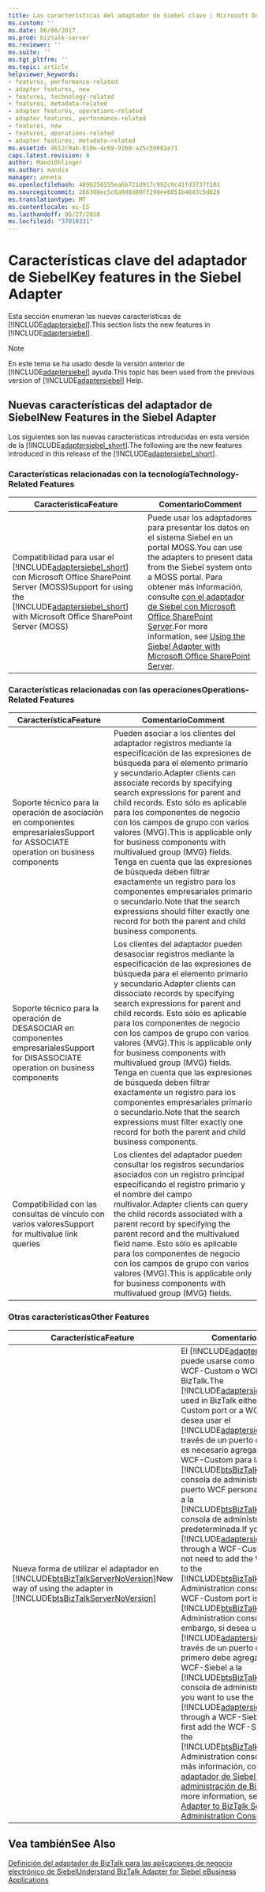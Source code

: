 ```yaml
---
title: Las características del adaptador de Siebel clave | Microsoft Docs
ms.custom: ''
ms.date: 06/08/2017
ms.prod: biztalk-server
ms.reviewer: ''
ms.suite: ''
ms.tgt_pltfrm: ''
ms.topic: article
helpviewer_keywords:
- features, performance-related
- adapter features, new
- features, technology-related
- features, metadata-related
- adapter features, operations-related
- adapter features, performance-related
- features, new
- features, operations-related
- adapter features, metadata-related
ms.assetid: 4612c9ab-810e-4c69-9168-a25c58682e71
caps.latest.revision: 8
author: MandiOhlinger
ms.author: mandia
manager: anneta
ms.openlocfilehash: 4896256555ea6b721d917c992c9c41fd3737f101
ms.sourcegitcommit: 266308ec5c6a9d8d80ff298ee6051b4843c5d626
ms.translationtype: MT
ms.contentlocale: es-ES
ms.lasthandoff: 06/27/2018
ms.locfileid: "37018331"
---
```

# <a name="key-features-in-the-siebel-adapter"></a><span data-ttu-id="7cbb0-102">Características clave del adaptador de Siebel</span><span class="sxs-lookup"><span data-stu-id="7cbb0-102">Key features in the Siebel Adapter</span></span>
<span data-ttu-id="7cbb0-103">Esta sección enumeran las nuevas características de [!INCLUDE[adaptersiebel](../../includes/adaptersiebel-md.md)].</span><span class="sxs-lookup"><span data-stu-id="7cbb0-103">This section lists the new features in [!INCLUDE[adaptersiebel](../../includes/adaptersiebel-md.md)].</span></span>  
  
> [!NOTE]
>  <span data-ttu-id="7cbb0-104">En este tema se ha usado desde la versión anterior de [!INCLUDE[adaptersiebel](../../includes/adaptersiebel-md.md)] ayuda.</span><span class="sxs-lookup"><span data-stu-id="7cbb0-104">This topic has been used from the previous version of [!INCLUDE[adaptersiebel](../../includes/adaptersiebel-md.md)] Help.</span></span>  
  
## <a name="new-features-in-the-siebel-adapter"></a><span data-ttu-id="7cbb0-105">Nuevas características del adaptador de Siebel</span><span class="sxs-lookup"><span data-stu-id="7cbb0-105">New Features in the Siebel Adapter</span></span>  
 <span data-ttu-id="7cbb0-106">Los siguientes son las nuevas características introducidas en esta versión de la [!INCLUDE[adaptersiebel_short](../../includes/adaptersiebel-short-md.md)].</span><span class="sxs-lookup"><span data-stu-id="7cbb0-106">The following are the new features introduced in this release of the [!INCLUDE[adaptersiebel_short](../../includes/adaptersiebel-short-md.md)].</span></span>  
  
### <a name="technology-related-features"></a><span data-ttu-id="7cbb0-107">Características relacionadas con la tecnología</span><span class="sxs-lookup"><span data-stu-id="7cbb0-107">Technology-Related Features</span></span>  
  
|                                                                    <span data-ttu-id="7cbb0-108">Característica</span><span class="sxs-lookup"><span data-stu-id="7cbb0-108">Feature</span></span>                                                                     |                                                                                                               <span data-ttu-id="7cbb0-109">Comentario</span><span class="sxs-lookup"><span data-stu-id="7cbb0-109">Comment</span></span>                                                                                                               |
|------------------------------------------------------------------------------------------------------------------------------------------------|-------------------------------------------------------------------------------------------------------------------------------------------------------------------------------------------------------------------------------------|
| <span data-ttu-id="7cbb0-110">Compatibilidad para usar el [!INCLUDE[adaptersiebel_short](../../includes/adaptersiebel-short-md.md)] con Microsoft Office SharePoint Server (MOSS)</span><span class="sxs-lookup"><span data-stu-id="7cbb0-110">Support for using the [!INCLUDE[adaptersiebel_short](../../includes/adaptersiebel-short-md.md)] with Microsoft Office SharePoint Server (MOSS)</span></span> | <span data-ttu-id="7cbb0-111">Puede usar los adaptadores para presentar los datos en el sistema Siebel en un portal MOSS.</span><span class="sxs-lookup"><span data-stu-id="7cbb0-111">You can use the adapters to present data from the Siebel system onto a MOSS portal.</span></span> <span data-ttu-id="7cbb0-112">Para obtener más información, consulte [con el adaptador de Siebel con Microsoft Office SharePoint Server](https://msdn.microsoft.com/library/dd788017.aspx).</span><span class="sxs-lookup"><span data-stu-id="7cbb0-112">For more information, see [Using the Siebel Adapter with Microsoft Office SharePoint Server](https://msdn.microsoft.com/library/dd788017.aspx).</span></span> |
  
### <a name="operations-related-features"></a><span data-ttu-id="7cbb0-113">Características relacionadas con las operaciones</span><span class="sxs-lookup"><span data-stu-id="7cbb0-113">Operations-Related Features</span></span>  
  
|<span data-ttu-id="7cbb0-114">Característica</span><span class="sxs-lookup"><span data-stu-id="7cbb0-114">Feature</span></span>|<span data-ttu-id="7cbb0-115">Comentario</span><span class="sxs-lookup"><span data-stu-id="7cbb0-115">Comment</span></span>|  
|-------------|-------------|  
|<span data-ttu-id="7cbb0-116">Soporte técnico para la operación de asociación en componentes empresariales</span><span class="sxs-lookup"><span data-stu-id="7cbb0-116">Support for ASSOCIATE operation on business components</span></span>|<span data-ttu-id="7cbb0-117">Pueden asociar a los clientes del adaptador registros mediante la especificación de las expresiones de búsqueda para el elemento primario y secundario.</span><span class="sxs-lookup"><span data-stu-id="7cbb0-117">Adapter clients can associate records by specifying search expressions for parent and child records.</span></span> <span data-ttu-id="7cbb0-118">Esto sólo es aplicable para los componentes de negocio con los campos de grupo con varios valores (MVG).</span><span class="sxs-lookup"><span data-stu-id="7cbb0-118">This is applicable only for business components with multivalued group (MVG) fields.</span></span> <span data-ttu-id="7cbb0-119">Tenga en cuenta que las expresiones de búsqueda deben filtrar exactamente un registro para los componentes empresariales primario o secundario.</span><span class="sxs-lookup"><span data-stu-id="7cbb0-119">Note that the search expressions should filter exactly one record for both the parent and child business components.</span></span>|  
|<span data-ttu-id="7cbb0-120">Soporte técnico para la operación de DESASOCIAR en componentes empresariales</span><span class="sxs-lookup"><span data-stu-id="7cbb0-120">Support for DISASSOCIATE operation on business components</span></span>|<span data-ttu-id="7cbb0-121">Los clientes del adaptador pueden desasociar registros mediante la especificación de las expresiones de búsqueda para el elemento primario y secundario.</span><span class="sxs-lookup"><span data-stu-id="7cbb0-121">Adapter clients can dissociate records by specifying search expressions for parent and child records.</span></span> <span data-ttu-id="7cbb0-122">Esto sólo es aplicable para los componentes de negocio con los campos de grupo con varios valores (MVG).</span><span class="sxs-lookup"><span data-stu-id="7cbb0-122">This is applicable only for business components with multivalued group (MVG) fields.</span></span> <span data-ttu-id="7cbb0-123">Tenga en cuenta que las expresiones de búsqueda deben filtrar exactamente un registro para los componentes empresariales primario o secundario.</span><span class="sxs-lookup"><span data-stu-id="7cbb0-123">Note that the search expressions must filter exactly one record for both the parent and child business components.</span></span>|  
|<span data-ttu-id="7cbb0-124">Compatibilidad con las consultas de vínculo con varios valores</span><span class="sxs-lookup"><span data-stu-id="7cbb0-124">Support for multivalue link queries</span></span>|<span data-ttu-id="7cbb0-125">Los clientes del adaptador pueden consultar los registros secundarios asociados con un registro principal especificando el registro primario y el nombre del campo multivalor.</span><span class="sxs-lookup"><span data-stu-id="7cbb0-125">Adapter clients can query the child records associated with a parent record by specifying the parent record and the multivalued field name.</span></span> <span data-ttu-id="7cbb0-126">Esto sólo es aplicable para los componentes de negocio con los campos de grupo con varios valores (MVG).</span><span class="sxs-lookup"><span data-stu-id="7cbb0-126">This is applicable only for business components with multivalued group (MVG) fields.</span></span>|  
  
### <a name="other-features"></a><span data-ttu-id="7cbb0-127">Otras características</span><span class="sxs-lookup"><span data-stu-id="7cbb0-127">Other Features</span></span>  
  
|                                                        <span data-ttu-id="7cbb0-128">Característica</span><span class="sxs-lookup"><span data-stu-id="7cbb0-128">Feature</span></span>                                                        |                                                                                                                                                                                                                                                                                                                                                                                                                                                                                                                                                                  <span data-ttu-id="7cbb0-129">Comentario</span><span class="sxs-lookup"><span data-stu-id="7cbb0-129">Comment</span></span>                                                                                                                                                                                                                                                                                                                                                                                                                                                                                                                                                                   |
|-----------------------------------------------------------------------------------------------------------------------|--------------------------------------------------------------------------------------------------------------------------------------------------------------------------------------------------------------------------------------------------------------------------------------------------------------------------------------------------------------------------------------------------------------------------------------------------------------------------------------------------------------------------------------------------------------------------------------------------------------------------------------------------------------------------------------------------------------------------------------------------------------------------------------------------------------------------------------------------------------------------------------------------------------------------------------------------------------------------------------------------------------------------------------------------------------------------------------------------------------------------------------------|
| <span data-ttu-id="7cbb0-130">Nueva forma de utilizar el adaptador en [!INCLUDE[btsBizTalkServerNoVersion](../../includes/btsbiztalkservernoversion-md.md)]</span><span class="sxs-lookup"><span data-stu-id="7cbb0-130">New way of using the adapter in [!INCLUDE[btsBizTalkServerNoVersion](../../includes/btsbiztalkservernoversion-md.md)]</span></span> | <span data-ttu-id="7cbb0-131">El [!INCLUDE[adaptersiebel_short](../../includes/adaptersiebel-short-md.md)] puede usarse como un puerto de WCF-Custom o WCF-Siebel en BizTalk.</span><span class="sxs-lookup"><span data-stu-id="7cbb0-131">The [!INCLUDE[adaptersiebel_short](../../includes/adaptersiebel-short-md.md)] can be used in BizTalk either as a WCF-Custom port or a WCF-Siebel port.</span></span> <span data-ttu-id="7cbb0-132">Si desea usar el [!INCLUDE[adaptersiebel_short](../../includes/adaptersiebel-short-md.md)] a través de un puerto de WCF-Custom, es necesario agregar el puerto de WCF-Custom para la [!INCLUDE[btsBizTalkServerNoVersion](../../includes/btsbiztalkservernoversion-md.md)] consola de administración porque el puerto WCF personalizado se agrega a la [!INCLUDE[btsBizTalkServerNoVersion](../../includes/btsbiztalkservernoversion-md.md)] consola de administración de forma predeterminada.</span><span class="sxs-lookup"><span data-stu-id="7cbb0-132">If you want to use the [!INCLUDE[adaptersiebel_short](../../includes/adaptersiebel-short-md.md)] through a WCF-Custom port, you do not need to add the WCF-Custom port to the [!INCLUDE[btsBizTalkServerNoVersion](../../includes/btsbiztalkservernoversion-md.md)] Administration console because the WCF-Custom port is added to the [!INCLUDE[btsBizTalkServerNoVersion](../../includes/btsbiztalkservernoversion-md.md)] Administration console by default.</span></span> <span data-ttu-id="7cbb0-133">Sin embargo, si desea usar el [!INCLUDE[adaptersiebel_short](../../includes/adaptersiebel-short-md.md)] a través de un puerto de WCF-Siebel, primero debe agregar el adaptador de WCF-Siebel a la [!INCLUDE[btsBizTalkServerNoVersion](../../includes/btsbiztalkservernoversion-md.md)] consola de administración.</span><span class="sxs-lookup"><span data-stu-id="7cbb0-133">However, if you want to use the [!INCLUDE[adaptersiebel_short](../../includes/adaptersiebel-short-md.md)] through a WCF-Siebel port, you must first add the WCF-Siebel adapter to the [!INCLUDE[btsBizTalkServerNoVersion](../../includes/btsbiztalkservernoversion-md.md)] Administration console.</span></span> <span data-ttu-id="7cbb0-134">Para obtener más información, consulte [agregar el adaptador de Siebel a la consola de administración de BizTalk Server](../../adapters-and-accelerators/adapter-siebel/add-the-siebel-adapter-to-biztalk-server-administration-console.md).</span><span class="sxs-lookup"><span data-stu-id="7cbb0-134">For more information, see [Add the Siebel Adapter to BizTalk Server Administration Console](../../adapters-and-accelerators/adapter-siebel/add-the-siebel-adapter-to-biztalk-server-administration-console.md).</span></span> |
  
## <a name="see-also"></a><span data-ttu-id="7cbb0-135">Vea también</span><span class="sxs-lookup"><span data-stu-id="7cbb0-135">See Also</span></span>  
 [<span data-ttu-id="7cbb0-136">Definición del adaptador de BizTalk para las aplicaciones de negocio electrónico de Siebel</span><span class="sxs-lookup"><span data-stu-id="7cbb0-136">Understand BizTalk Adapter for Siebel eBusiness Applications</span></span>](../../adapters-and-accelerators/adapter-siebel/understand-biztalk-adapter-for-siebel-ebusiness-applications.md)